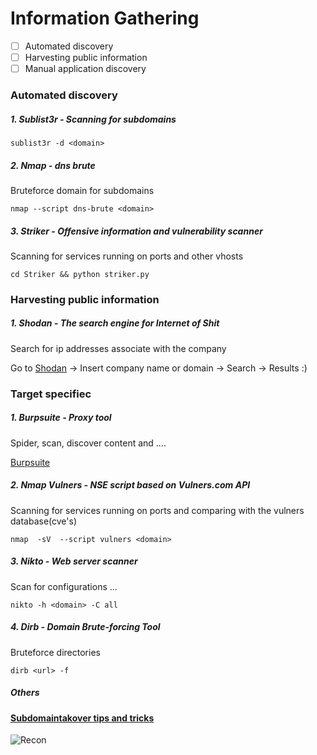 # Information Gathering
- [ ] Automated discovery
- [ ] Harvesting public information
- [ ] Manual application discovery

### Automated discovery


##### 1\. Sublist3r - Scanning for subdomains
```
sublist3r -d <domain>
```


##### 2\. Nmap - dns brute
Bruteforce domain for subdomains
```
nmap --script dns-brute <domain>
```


##### 3\. Striker - Offensive information and vulnerability scanner
Scanning for services running on ports and other vhosts
```
cd Striker && python striker.py
```


### Harvesting public information


##### 1\. Shodan - The search engine for Internet of Shit
Search for ip addresses associate with the company

Go to [Shodan](https://www.shodan.io/) -> Insert company name or domain -> Search -> Results :)


### Target specifiec 

##### 1\. Burpsuite - Proxy tool
Spider, scan, discover content and ....

[Burpsuite](https://github.com/Zawadidone/WebHacking/blob/master/BurpSuite/README.md)


##### 2\. Nmap Vulners - NSE script based on Vulners.com API 
Scanning for services running on ports and comparing with the vulners database(cve's)
```
nmap  -sV  --script vulners <domain>
```


##### 3\. Nikto - Web server scanner
Scan for configurations ...
```
nikto -h <domain> -C all
```


##### 4\. Dirb - Domain Brute-forcing Tool
Bruteforce directories
```
dirb <url> -f
```


##### Others

#### [Subdomaintakover tips and tricks](https://github.com/Zawadidone/WebHacking/blob/master/Resources/Subdomaintakeover.md)


![Recon](https://github.com/Zawadidone/WebHacking/blob/master/images/Recon.jpg?raw=true)
